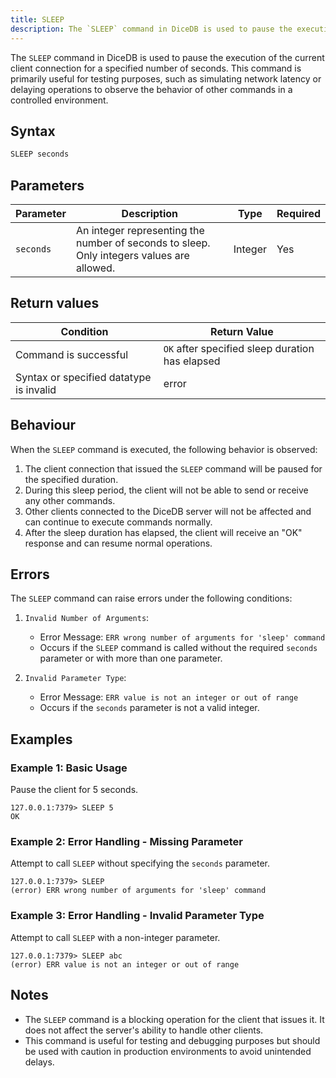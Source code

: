 ```yaml
---
title: SLEEP
description: The `SLEEP` command in DiceDB is used to pause the execution of the current client connection for a specified number of seconds. This command is primarily useful for testing purposes, such as simulating network latency or delaying operations to observe the behavior of other commands in a controlled environment.
---
```


The `SLEEP` command in DiceDB is used to pause the execution of the current client connection for a specified number of seconds. This command is primarily useful for testing purposes, such as simulating network latency or delaying operations to observe the behavior of other commands in a controlled environment.

## Syntax

```bash
SLEEP seconds
```

## Parameters

| Parameter | Description                                                               | Type   | Required |
|-----------|---------------------------------------------------------------------------|--------|----------|
| `seconds` | An integer representing the number of seconds to sleep. Only integers values are allowed.      | Integer  | Yes      |


## Return values

| Condition                               | Return Value                                    |
|-----------------------------------------|-------------------------------------------------|
| Command is successful                   | `OK` after specified sleep duration has elapsed |
| Syntax or specified datatype is invalid | error                                           |


## Behaviour

When the `SLEEP` command is executed, the following behavior is observed:

1. The client connection that issued the `SLEEP` command will be paused for the specified duration.
2. During this sleep period, the client will not be able to send or receive any other commands.
3. Other clients connected to the DiceDB server will not be affected and can continue to execute commands normally.
4. After the sleep duration has elapsed, the client will receive an "OK" response and can resume normal operations.

## Errors

The `SLEEP` command can raise errors under the following conditions:

1. `Invalid Number of Arguments`:
   - Error Message: `ERR wrong number of arguments for 'sleep' command`
   - Occurs if the `SLEEP` command is called without the required `seconds` parameter or with more than one parameter.

2. `Invalid Parameter Type`:
   - Error Message: `ERR value is not an integer or out of range`
   - Occurs if the `seconds` parameter is not a valid integer.

## Examples

### Example 1: Basic Usage

Pause the client for 5 seconds.

```shell
127.0.0.1:7379> SLEEP 5
OK
```

### Example 2: Error Handling - Missing Parameter

Attempt to call `SLEEP` without specifying the `seconds` parameter.

```shell
127.0.0.1:7379> SLEEP
(error) ERR wrong number of arguments for 'sleep' command
```

### Example 3: Error Handling - Invalid Parameter Type

Attempt to call `SLEEP` with a non-integer parameter.

```shell
127.0.0.1:7379> SLEEP abc
(error) ERR value is not an integer or out of range
```

## Notes

- The `SLEEP` command is a blocking operation for the client that issues it. It does not affect the server's ability to handle other clients.
- This command is useful for testing and debugging purposes but should be used with caution in production environments to avoid unintended delays.
